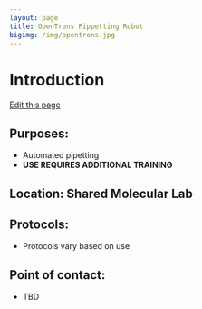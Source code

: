 ```yaml
---
layout: page
title: OpenTrons Pippetting Robot
bigimg: /img/opentrons.jpg
---
```

# Introduction

[Edit this page](https://github.com/NUMSC-CoreFacility/sharedLabSpace/blob/gh-pages/opentrons.md)

## Purposes: 
- Automated pipetting
- **USE REQUIRES ADDITIONAL TRAINING**

## Location: Shared Molecular Lab

## Protocols:
- Protocols vary based on use

## Point of contact: 
 - TBD
